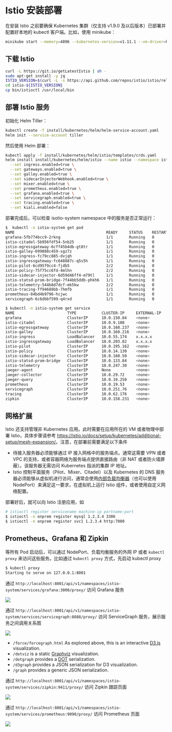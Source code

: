 # Istio 安装部署

在安装 Istio 之前要确保 Kubernetes 集群（仅支持 v1.9.0 及以后版本）已部署并配置好本地的 kubectl 客户端。比如，使用 minikube：

```sh
minikube start --memory=4096 --kubernetes-version=v1.11.1 --vm-driver=hyperkit
```

## 下载 Istio

```sh
curl -L https://git.io/getLatestIstio | sh -
sudo apt-get install -y jq
ISTIO_VERSION=$(curl -L -s https://api.github.com/repos/istio/istio/releases/latest | jq -r .tag_name)
cd istio-${ISTIO_VERSION}
cp bin/istioctl /usr/local/bin
```

## 部署 Istio 服务

初始化 Helm Tiller：

```sh
kubectl create -f install/kubernetes/helm/helm-service-account.yaml
helm init --service-account tiller
```

然后使用 Helm 部署：

```sh
kubectl apply -f install/kubernetes/helm/istio/templates/crds.yaml
helm install install/kubernetes/helm/istio --name istio --namespace istio-system \
  --set ingress.enabled=true \
  --set gateways.enabled=true \
  --set galley.enabled=true \
  --set sidecarInjectorWebhook.enabled=true \
  --set mixer.enabled=true \
  --set prometheus.enabled=true \
  --set grafana.enabled=true \
  --set servicegraph.enabled=true \
  --set tracing.enabled=true \
  --set kiali.enabled=false
```

部署完成后，可以检查 isotio-system namespace 中的服务是否正常运行：

```sh
$  kubectl -n istio-system get pod
NAME                                        READY     STATUS    RESTARTS   AGE
grafana-5fb774bcc9-2rkng                    1/1       Running   0          6m
istio-citadel-5b956fdf54-5nb25              1/1       Running   0          6m
istio-egressgateway-6cff45b4db-gt8tr        1/1       Running   0          6m
istio-galley-699888c459-sgz7z               1/1       Running   0          6m
istio-ingress-fc79cc885-dvjqh               1/1       Running   0          6m
istio-ingressgateway-fc648887c-q5s5h        1/1       Running   0          6m
istio-pilot-6cd95f9cc4-fjdb5                2/2       Running   0          6m
istio-policy-75f75cc6fd-4mlhn               2/2       Running   0          6m
istio-sidecar-injector-6d59d46ff4-m79tl     1/1       Running   0          6m
istio-statsd-prom-bridge-7f44bb5ddb-phkh6   1/1       Running   0          6m
istio-telemetry-544b8d7dcf-mk5kw            2/2       Running   0          6m
istio-tracing-ff94688bb-7hmfb               1/1       Running   0          6m
prometheus-84bd4b9796-hcjwc                 1/1       Running   0          6m
servicegraph-6c6dbbf599-q4rxd               1/1       Running   0          6m

$ kubectl -n istio-system get service
NAME                       TYPE           CLUSTER-IP     EXTERNAL-IP    PORT(S)                                                                                                     AGE
grafana                    ClusterIP      10.0.150.84    <none>         3000/TCP                                                                                                    6m
istio-citadel              ClusterIP      10.0.9.108     <none>         8060/TCP,9093/TCP                                                                                           6m
istio-egressgateway        ClusterIP      10.0.168.237   <none>         80/TCP,443/TCP                                                                                              6m
istio-galley               ClusterIP      10.0.160.216   <none>         443/TCP,9093/TCP                                                                                            6m
istio-ingress              LoadBalancer   10.0.55.174    x.x.x.x        80:32000/TCP,443:32728/TCP                                                                                  6m
istio-ingressgateway       LoadBalancer   10.0.203.82    x.x.x.x        80:31380/TCP,443:31390/TCP,31400:31400/TCP,15011:31720/TCP,8060:31948/TCP,15030:32340/TCP,15031:31958/TCP   6m
istio-pilot                ClusterIP      10.0.195.162   <none>         15010/TCP,15011/TCP,8080/TCP,9093/TCP                                                                       6m
istio-policy               ClusterIP      10.0.14.130    <none>         9091/TCP,15004/TCP,9093/TCP                                                                                 6m
istio-sidecar-injector     ClusterIP      10.0.160.50    <none>         443/TCP                                                                                                     6m
istio-statsd-prom-bridge   ClusterIP      10.0.133.84    <none>         9102/TCP,9125/UDP                                                                                           6m
istio-telemetry            ClusterIP      10.0.247.30    <none>         9091/TCP,15004/TCP,9093/TCP,42422/TCP                                                                       6m
jaeger-agent               ClusterIP      None           <none>         5775/UDP,6831/UDP,6832/UDP                                                                                  6m
jaeger-collector           ClusterIP      10.0.29.72     <none>         14267/TCP,14268/TCP                                                                                         6m
jaeger-query               ClusterIP      10.0.19.250    <none>         16686/TCP                                                                                                   6m
prometheus                 ClusterIP      10.0.19.53     <none>         9090/TCP                                                                                                    6m
servicegraph               ClusterIP      10.0.251.76    <none>         8088/TCP                                                                                                    6m
tracing                    ClusterIP      10.0.62.176    <none>         80/TCP                                                                                                      6m
zipkin                     ClusterIP      10.0.158.231   <none>         9411/TCP                                                                                                    6m
```

## 网格扩展

Istio 还支持管理非 Kubernetes 应用。此时需要在应用所在的 VM 或者物理中部署 Istio，具体步骤请参考 <https://istio.io/docs/setup/kubernetes/additional-setup/mesh-expansion/>。注意，在部署前需要满足以下条件

- 待接入服务器必须能够通过 IP 接入网格中的服务端点。通常这需要 VPN 或者 VPC 的支持，或者容器网络为服务端点提供直接路由（非 NAT 或者防火墙屏蔽）。该服务器无需访问 Kubernetes 指派的集群 IP 地址。
- Istio 控制平面服务（Pilot、Mixer、Citadel）以及 Kubernetes 的 DNS 服务器必须能够从虚拟机进行访问，通常会使用[内部负载均衡器](https://kubernetes.io/docs/concepts/services-networking/service/#internal-load-balancer)（也可以使用 NodePort）来满足这一要求，在虚拟机上运行 Istio 组件，或者使用自定义网络配置。

部署好后，就可以向 Istio 注册应用，如

```sh
# istioctl register servicename machine-ip portname:port
$ istioctl -n onprem register mysql 1.2.3.4 3306
$ istioctl -n onprem register svc1 1.2.3.4 http:7000
```

## Prometheus、Grafana 和 Zipkin

等所有 Pod 启动后，可以通过 NodePort、负载均衡服务的外网 IP 或者 `kubectl proxy` 来访问这些服务。比如通过 `kubectl proxy` 方式，先启动 kubectl proxy

```sh
$ kubectl proxy
Starting to serve on 127.0.0.1:8001
```

通过 `http://localhost:8001/api/v1/namespaces/istio-system/services/grafana:3000/proxy/` 访问 Grafana 服务

![](images/grafana.png)

通过 `http://localhost:8001/api/v1/namespaces/istio-system/services/servicegraph:8088/proxy/` 访问 ServiceGraph 服务，展示服务之间调用关系图

![](images/servicegraph.png)

- `/force/forcegraph.html` As explored above, this is an interactive [D3.js](https://d3js.org/) visualization.
- `/dotviz` is a static [Graphviz](https://www.graphviz.org/) visualization.
- `/dotgraph` provides a [DOT](https://en.wikipedia.org/wiki/DOT_\(graph_description_language\)) serialization.
- `/d3graph` provides a JSON serialization for D3 visualization.
- `/graph` provides a generic JSON serialization.

通过 `http://localhost:8001/api/v1/namespaces/istio-system/services/zipkin:9411/proxy/` 访问 Zipkin 跟踪页面

![](images/zipkin.png)

通过 `http://localhost:8001/api/v1/namespaces/istio-system/services/prometheus:9090/proxy/` 访问 Prometheus 页面

![](images/prometheus.png)
